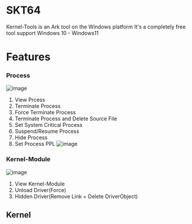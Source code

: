 # SKT64
Kernel-Tools is an Ark tool on the Windows platform
It's a completely free tool
support Windows 10 - Windows11

# Features
### Process
![image](https://github.com/user-attachments/assets/21cbe407-218d-4ab6-a8c5-76d095ecd61b)
1. View Prcess
2. Terminate Process
3. Force Terminate Process
4. Terminate Process and Delete Source File
5. Set System Critical Process
6. Suspend/Resume Process
7. Hide Process
8. Set Process PPL
![image](https://github.com/user-attachments/assets/ca31f5c6-2927-46a3-8215-a3b69e576918)

### Kernel-Module
![image](https://github.com/user-attachments/assets/b1d41b57-7f46-40fe-a3fc-6528f0eae22e)
1. View Kernel-Module
2. Unload Driver(Force)
3. Hidden Driver(Remove Link + Delete DriverObject)

## Kernel
